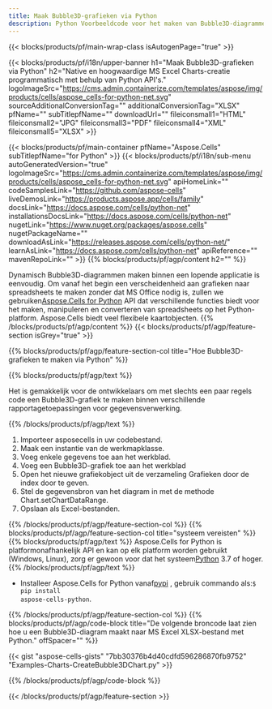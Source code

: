 ```yaml
---
title: Maak Bubble3D-grafieken via Python
description: Python Voorbeeldcode voor het maken van Bubble3D-diagrammen naar Excel met behulp van Python Library. Gebruik deze code voor het maken van een Bubble3D-grafiek naar MS Excel binnen een op Python gebaseerde applicatie.
---
```

{{< blocks/products/pf/main-wrap-class isAutogenPage="true" >}}

{{< blocks/products/pf/i18n/upper-banner h1="Maak Bubble3D-grafieken via Python" h2="Native en hoogwaardige MS Excel Charts-creatie programmatisch met behulp van Python API\'s." logoImageSrc="https://cms.admin.containerize.com/templates/aspose/img/products/cells/aspose_cells-for-python-net.svg" sourceAdditionalConversionTag="" additionalConversionTag="XLSX" pfName="" subTitlepfName="" downloadUrl="" fileiconsmall1="HTML" fileiconsmall2="JPG" fileiconsmall3="PDF" fileiconsmall4="XML" fileiconsmall5="XLSX" >}}

{{< blocks/products/pf/main-container pfName="Aspose.Cells" subTitlepfName="for Python" >}}
{{< blocks/products/pf/i18n/sub-menu autoGeneratedVersion="true" logoImageSrc="https://cms.admin.containerize.com/templates/aspose/img/products/cells/aspose_cells-for-python-net.svg" apiHomeLink="" codeSamplesLink="https://github.com/aspose-cells" liveDemosLink="https://products.aspose.app/cells/family" docsLink="https://docs.aspose.com/cells/python-net" installationsDocsLink="https://docs.aspose.com/cells/python-net" nugetLink="https://www.nuget.org/packages/aspose.cells" nugetPackageName="" downloadAsLink="https://releases.aspose.com/cells/python-net/" learnAsLink="https://docs.aspose.com/cells/python-net" apiReference="" mavenRepoLink="" >}}
{{% blocks/products/pf/agp/content h2="" %}}

Dynamisch Bubble3D-diagrammen maken binnen een lopende applicatie is eenvoudig. Om vanaf het begin een verscheidenheid aan grafieken naar spreadsheets te maken zonder dat MS Office nodig is, zullen we gebruiken[Aspose.Cells for Python](https://pypi.org/project/aspose-cells-python) API dat verschillende functies biedt voor het maken, manipuleren en converteren van spreadsheets op het Python-platform. Aspose.Cells biedt veel flexibele kaartobjecten.
{{% /blocks/products/pf/agp/content %}}
{{< blocks/products/pf/agp/feature-section isGrey="true" >}}

{{% blocks/products/pf/agp/feature-section-col title="Hoe Bubble3D-grafieken te maken via Python" %}}

{{% blocks/products/pf/agp/text %}}

Het is gemakkelijk voor de ontwikkelaars om met slechts een paar regels code een Bubble3D-grafiek te maken binnen verschillende rapportagetoepassingen voor gegevensverwerking.

{{% /blocks/products/pf/agp/text %}}

1. Importeer asposecells in uw codebestand.
1. Maak een instantie van de werkmapklasse.
1. Voeg enkele gegevens toe aan het werkblad.
1. Voeg een Bubble3D-grafiek toe aan het werkblad
1. Open het nieuwe grafiekobject uit de verzameling Grafieken door de index door te geven.
1. Stel de gegevensbron van het diagram in met de methode Chart.setChartDataRange.
1. Opslaan als Excel-bestanden.

{{% /blocks/products/pf/agp/feature-section-col %}}
{{% blocks/products/pf/agp/feature-section-col title="systeem vereisten" %}}
{{% blocks/products/pf/agp/text %}}
 Aspose.Cells for Python is platformonafhankelijk API en kan op elk platform worden gebruikt (Windows, Linux), zorg er gewoon voor dat het systeem[Python](https://www.python.org/downloads/) 3.7 of hoger.
{{% /blocks/products/pf/agp/text %}}

- Installeer Aspose.Cells for Python vanaf<a href="https://pypi.org/project/aspose-cells-python/">pypi</a> , gebruik commando als:<code>$ pip install aspose-cells-python</code>.

{{% /blocks/products/pf/agp/feature-section-col %}}
{{% blocks/products/pf/agp/code-block title="De volgende broncode laat zien hoe u een Bubble3D-diagram maakt naar MS Excel XLSX-bestand met Python." offSpacer="" %}}

{{< gist "aspose-cells-gists" "7bb30376b4d40cdfd596286870fb9752" "Examples-Charts-CreateBubble3DChart.py" >}}

{{% /blocks/products/pf/agp/code-block %}}

{{< /blocks/products/pf/agp/feature-section >}}

<!-- aboutfile Starts -->
